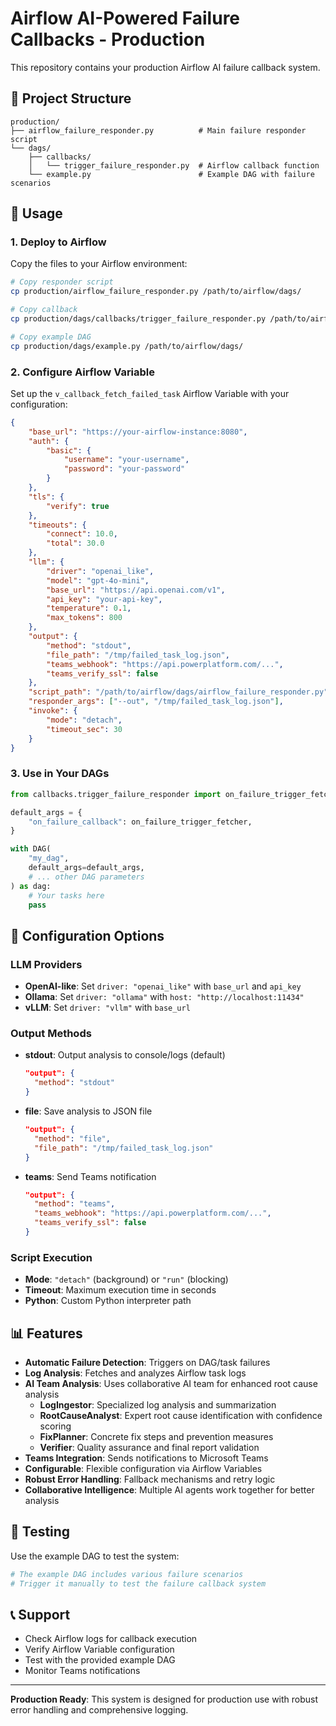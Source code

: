 # Airflow AI-Powered Failure Callbacks - Production

This repository contains your production Airflow AI failure callback system.

## 📁 **Project Structure**

```
production/
├── airflow_failure_responder.py          # Main failure responder script
└── dags/
    ├── callbacks/
    │   └── trigger_failure_responder.py  # Airflow callback function
    └── example.py                        # Example DAG with failure scenarios
```

## 🚀 **Usage**

### 1. Deploy to Airflow
Copy the files to your Airflow environment:
```bash
# Copy responder script
cp production/airflow_failure_responder.py /path/to/airflow/dags/

# Copy callback
cp production/dags/callbacks/trigger_failure_responder.py /path/to/airflow/dags/callbacks/

# Copy example DAG
cp production/dags/example.py /path/to/airflow/dags/
```

### 2. Configure Airflow Variable
Set up the `v_callback_fetch_failed_task` Airflow Variable with your configuration:
```json
{
    "base_url": "https://your-airflow-instance:8080",
    "auth": {
        "basic": {
            "username": "your-username",
            "password": "your-password"
        }
    },
    "tls": {
        "verify": true
    },
    "timeouts": {
        "connect": 10.0,
        "total": 30.0
    },
    "llm": {
        "driver": "openai_like",
        "model": "gpt-4o-mini",
        "base_url": "https://api.openai.com/v1",
        "api_key": "your-api-key",
        "temperature": 0.1,
        "max_tokens": 800
    },
    "output": {
        "method": "stdout",
        "file_path": "/tmp/failed_task_log.json",
        "teams_webhook": "https://api.powerplatform.com/...",
        "teams_verify_ssl": false
    },
    "script_path": "/path/to/airflow/dags/airflow_failure_responder.py",
    "responder_args": ["--out", "/tmp/failed_task_log.json"],
    "invoke": {
        "mode": "detach",
        "timeout_sec": 30
    }
}
```

### 3. Use in Your DAGs
```python
from callbacks.trigger_failure_responder import on_failure_trigger_fetcher

default_args = {
    "on_failure_callback": on_failure_trigger_fetcher,
}

with DAG(
    "my_dag",
    default_args=default_args,
    # ... other DAG parameters
) as dag:
    # Your tasks here
    pass
```

## 🔧 **Configuration Options**

### LLM Providers
- **OpenAI-like**: Set `driver: "openai_like"` with `base_url` and `api_key`
- **Ollama**: Set `driver: "ollama"` with `host: "http://localhost:11434"`
- **vLLM**: Set `driver: "vllm"` with `base_url`

### Output Methods
- **stdout**: Output analysis to console/logs (default)
  ```json
  "output": {
    "method": "stdout"
  }
  ```
- **file**: Save analysis to JSON file
  ```json
  "output": {
    "method": "file",
    "file_path": "/tmp/failed_task_log.json"
  }
  ```
- **teams**: Send Teams notification
  ```json
  "output": {
    "method": "teams",
    "teams_webhook": "https://api.powerplatform.com/...",
    "teams_verify_ssl": false
  }
  ```

### Script Execution
- **Mode**: `"detach"` (background) or `"run"` (blocking)
- **Timeout**: Maximum execution time in seconds
- **Python**: Custom Python interpreter path

## 📊 **Features**

- **Automatic Failure Detection**: Triggers on DAG/task failures
- **Log Analysis**: Fetches and analyzes Airflow task logs
- **AI Team Analysis**: Uses collaborative AI team for enhanced root cause analysis
  - **LogIngestor**: Specialized log analysis and summarization
  - **RootCauseAnalyst**: Expert root cause identification with confidence scoring
  - **FixPlanner**: Concrete fix steps and prevention measures
  - **Verifier**: Quality assurance and final report validation
- **Teams Integration**: Sends notifications to Microsoft Teams
- **Configurable**: Flexible configuration via Airflow Variables
- **Robust Error Handling**: Fallback mechanisms and retry logic
- **Collaborative Intelligence**: Multiple AI agents work together for better analysis

## 🧪 **Testing**

Use the example DAG to test the system:
```python
# The example DAG includes various failure scenarios
# Trigger it manually to test the failure callback system
```

## 📞 **Support**

- Check Airflow logs for callback execution
- Verify Airflow Variable configuration
- Test with the provided example DAG
- Monitor Teams notifications

---

**Production Ready**: This system is designed for production use with robust error handling and comprehensive logging.
